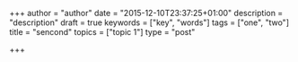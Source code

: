 +++
author = "author"
date = "2015-12-10T23:37:25+01:00"
description = "description"
draft = true
keywords = ["key", "words"]
tags = ["one", "two"]
title = "sencond"
topics = ["topic 1"]
type = "post"

+++

